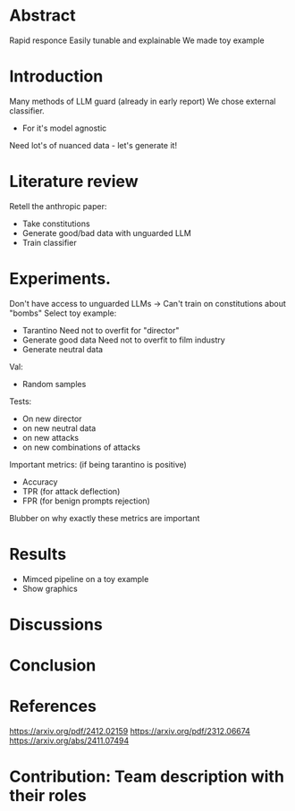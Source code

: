 

# Abstract
Rapid responce 
Easily tunable and explainable
We made toy example


# Introduction
Many methods of LLM guard (already in early report)
We chose external classifier.
- For it's model agnostic

Need lot's of nuanced data - let's generate it!

# Literature review
Retell the anthropic paper:
- Take constitutions
- Generate good/bad data with unguarded LLM
- Train classifier

# Experiments.
Don't have access to unguarded LLMs -> Can't train on constitutions about "bombs"
Select toy example:
- Tarantino
Need not to overfit for "director"
- Generate good data
Need not to overfit to film industry
- Generate neutral data

Val:
- Random samples

Tests:
- On new director
- on new neutral data
- on new attacks
- on new combinations of attacks

Important metrics: (if being tarantino is positive)
- Accuracy 
- TPR (for attack deflection)
- FPR (for benign prompts rejection)

Blubber on why exactly these metrics are important

# Results

- Mimced pipeline on a toy example
- Show graphics

# Discussions



# Conclusion

# References
https://arxiv.org/pdf/2412.02159
https://arxiv.org/pdf/2312.06674
https://arxiv.org/abs/2411.07494

# Contribution: Team description with their roles
